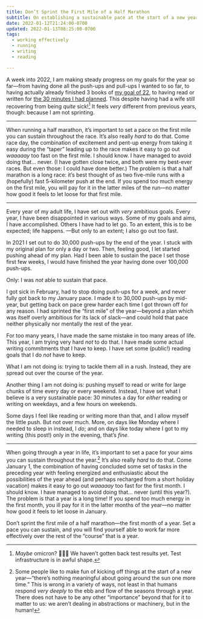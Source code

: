 ```yaml
---
title: Don’t Sprint the First Mile of a Half Marathon
subtitle: On establishing a sustainable pace at the start of a new year.
date: 2022-01-12T21:24:00-0700
updated: 2022-01-13T08:25:00-0700
tags:
  - working effectively
  - running
  - writing
  - reading

---
```


A week into 2022, I am making steady progress on my goals for the year so far—from having done all the push-ups and pull-ups I wanted to so far, to having actually already finished 3 books of [my goal of 22][goal-reading], to having read or written for [the 30 minutes I had planned][goal-30-minutes]. This despite having had a wife still recovering from being *quite* sick\![^maybe-omicron] It feels *very* different from previous years, though: because I am not sprinting.

[goal-reading]: https://v5.chriskrycho.com/library/tentative-2022-reading-list/
[goal-30-minutes]: https://v5.chriskrycho.com/notes/2022-01-01-1819/

---

When running a half marathon, it’s important to set a pace on the first mile you can sustain throughout the race. It’s also really *hard* to do that. Come race day, the combination of excitement and pent-up energy from taking it easy during the “taper” leading up to the race makes it easy to go out *waaaaay* too fast on the first mile. I should know. I have managed to avoid doing that… never. (I have gotten close twice, and both were my best-ever races. But even those: I could have done better.) The problem is that a half marathon is a long race: it’s best thought of as two five-mile runs with a (hopefully) fast 5-kilometer push at the end. If you spend too much energy on the first mile, you will pay for it in the latter miles of the run—no matter how good it feels to let loose for that first mile.

---

Every year of my adult life, I have set out with *very* ambitious goals. Every year, I have been disappointed in various ways. Some of my goals and aims, I have accomplished. Others I have had to let go. To an extent, this is to be expected; life happens. —But only to an extent; I also go out too fast.

In 2021 I set out to do 30,000 push-ups by the end of the year. I stuck with my original plan for only a day or two. Then, feeling good, I let started pushing ahead of my plan. Had I been able to sustain the pace I set those first few weeks, I would have finished the year having done over 100,000 push-ups.

Only: I was *not* able to sustain that pace.

I got sick in February, had to stop doing push-ups for a week, and never fully got back to my January pace. I made it to 30,000 push-ups by mid-year, but getting back on pace grew harder each time I got thrown off for any reason. I had sprinted the “first mile” of the year—beyond a plan which was itself overly ambitious for its lack of slack—and could hold that pace neither physically nor mentally the rest of the year.

For too many years, I have made the same mistake in too many areas of life. This year, I am trying very hard *not* to do that. I have made some actual writing commitments that I have to keep. I have set some (public!) reading goals that I do *not* have to keep.

What I am not doing is: trying to tackle them all in a rush. Instead, they are spread out over the course of the year.

Another thing I am not doing is: pushing myself to read or write for large chunks of time every day or every weekend. Instead, I have set what I believe is a very sustainable pace: 30 minutes a day for *either* reading or writing on weekdays, and a few hours on weekends.

Some days I feel like reading or writing more than that, and I allow myself the little push. But not over much. More, on days like Monday where I needed to sleep in instead, I *do*; and on days like today where I got to my writing (this post!) only in the evening, that’s *fine*.

---

When going through a year in life, it’s important to set a pace for your aims you can sustain throughout the year.[^new-year] It’s also really *hard* to do that. Come January 1, the combination of having concluded some set of tasks in the preceding year with feeling energized and enthusiastic about the possibilities of the year ahead (and perhaps recharged from a short holiday vacation) makes it easy to go out *waaaaay* too fast for the first month. I should know. I have managed to avoid doing that… never (until this year?). The problem is that  a year is a long time! If you spend too much energy in the first month, you ill pay for it in the latter months of the year—no matter how good it feels to let loose in January.

Don’t sprint the first mile of a half marathon—the first month of a year. Set a pace you can sustain, and you will find yourself able to work far more effectively over the rest of the “course” that is a year.



[^maybe-omicron]: *Maybe* omicron? 🤷🏻‍♂️ We haven’t gotten back test results yet. Test infrastructure is in awful shape.

[^new-year]: Some people like to make fun of kicking off things at the start of a new year—“there’s nothing meaningful about going around the sun one more time.” This is wrong in a variety of ways, not least in that humans respond *very deeply* to the ebb and flow of the seasons through a year. There does not have to be any other “importance” beyond that for it to matter to us: we aren’t dealing in abstractions or machinery, but in the human!